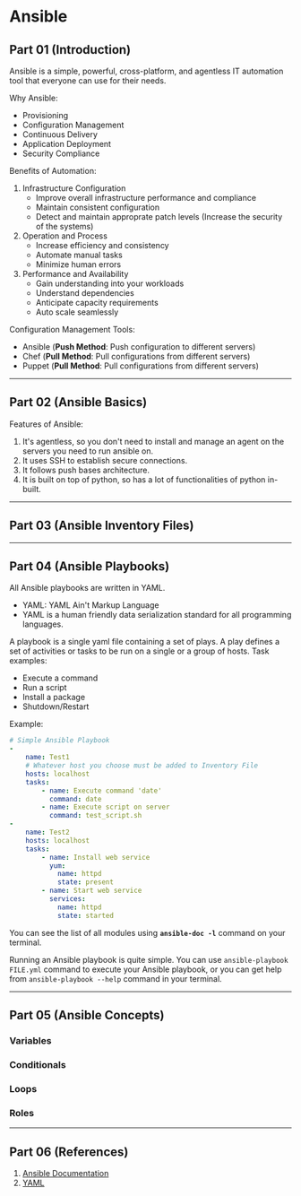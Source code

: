 # Ansible

## Part 01 (Introduction)

Ansible is a simple, powerful, cross-platform, and agentless IT automation tool that everyone can use for their needs.

Why Ansible:
- Provisioning
- Configuration Management
- Continuous Delivery
- Application Deployment
- Security Compliance

Benefits of Automation:
1. Infrastructure Configuration
    - Improve overall infrastructure performance and compliance
    - Maintain consistent configuration
    - Detect and maintain approprate patch levels (Increase the security of the systems)
2. Operation and Process
    - Increase efficiency and consistency
    - Automate manual tasks
    - Minimize human errors
3. Performance and Availability
    - Gain understanding into your workloads
    - Understand dependencies
    - Anticipate capacity requirements
    - Auto scale seamlessly

Configuration Management Tools:
- Ansible (**Push Method**: Push configuration to different servers)
- Chef (**Pull Method**: Pull configurations from different servers)
- Puppet (**Pull Method**: Pull configurations from different servers)

---
## Part 02 (Ansible Basics)

Features of Ansible:
1. It's agentless, so you don't need to install and manage an agent on the servers you need to run ansible on.
2. It uses SSH to establish secure connections.
3. It follows push bases architecture.
4. It is built on top of python, so has a lot of functionalities of python in-built.


---
## Part 03 (Ansible Inventory Files)

---
## Part 04 (Ansible Playbooks)

All Ansible playbooks are written in YAML.
- YAML: YAML Ain't Markup Language
- YAML is a human friendly data serialization standard for all programming languages.

A playbook is a single yaml file containing a set of plays. A play defines a set of activities or tasks to be run on a single or a group of hosts. Task examples:
- Execute a command
- Run a script
- Install a package
- Shutdown/Restart

Example:
```yaml
# Simple Ansible Playbook
-
    name: Test1
    # Whatever host you choose must be added to Inventory File
    hosts: localhost
    tasks:
        - name: Execute command 'date'
          command: date
        - name: Execute script on server
          command: test_script.sh
-
    name: Test2
    hosts: localhost
    tasks:
        - name: Install web service
          yum:
            name: httpd
            state: present
        - name: Start web service
          services:
            name: httpd
            state: started
```

You can see the list of all modules using **`ansible-doc -l`** command on your terminal.

Running an Ansible playbook is quite simple. You can use `ansible-playbook FILE.yml` command to execute your Ansible playbook, or you can get help from `ansible-playbook --help` command in your terminal.

---
## Part 05 (Ansible Concepts)

### Variables

### Conditionals

### Loops

### Roles

---
## Part 06 (References)

1. [Ansible Documentation](https://docs.ansible.com/)
2. [YAML](https://yaml.org/)